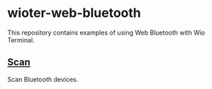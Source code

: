 # wioter-web-bluetooth
This repository contains examples of using Web Bluetooth with Wio Terminal.

## [Scan](https://moisesfa.github.io/wioter-web-bluetooth/wioter-web-bluetooth-scan.html)
Scan Bluetooth devices.